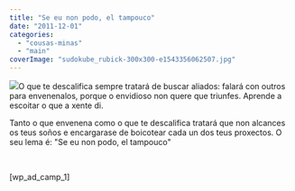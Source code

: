 ```yaml
---
title: "Se eu non podo, el tampouco"
date: "2011-12-01"
categories: 
  - "cousas-minas"
  - "main"
coverImage: "sudokube_rubick-300x300-e1543356062507.jpg"
---
```


[![](images/sudokube_rubick-300x300-150x150.jpg)](http://belay.es/wp-content/uploads/2011/12/sudokube_rubick-300x300.jpg)O que te descalifica sempre tratará de buscar aliados: falará con outros para envenenalos, porque o envidioso non quere que triunfes. Aprende a escoitar o que a xente di.

Tanto o que envenena como o que te descalifica tratará que non alcances os teus soños e encargarase de boicotear cada un dos teus proxectos. O seu lema é: "Se eu non podo, el tampouco"

 

\[wp\_ad\_camp\_1\]
